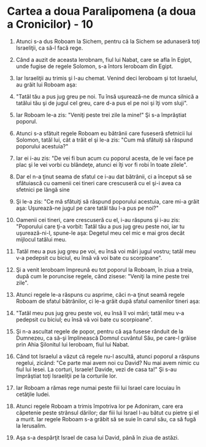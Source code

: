# Cartea a doua Paralipomena (a doua a Cronicilor) - 10

1. Atunci s-a dus Roboam la Sichem, pentru că la Sichem se adunaseră toţi Israeliţii, ca să-l facă rege. 

2. Când a auzit de aceasta Ierobnam, fiul lui Nabat, care se afla în Egipt, unde fugise de regele Solomon, s-a întors Ieroboam din Egipt. 

3. Iar Israeliţii au trimis şi l-au chemat. Venind deci Ieroboam şi tot Israelul, au grăit lui Roboam aşa: 

4. "Tatăl tău a pus jug greu pe noi. Tu însă uşurează-ne de munca silnică a tatălui tău şi de jugul cel greu, care d-a pus el pe noi şi îţi vom sluji". 

5. Iar Roboam le-a zis: "Veniţi peste trei zile la mine!" Şi s-a împrăştiat poporul. 

6. Atunci s-a sfătuit regele Roboam eu bătrânii care fuseseră sfetnicii lui Solomon, tatăl lui, cât a trăit el şi le-a zis: "Cum mă sfătuiţi să răspund poporului acestuia?" 

7. Iar ei i-au zis: "De vei fi bun acum cu poporul acesta, de le vei face pe plac şi le vei vorbi cu blândeţe, atunci ei îţi vor fi robi în toate zilele". 

8. Dar el n-a ţinut seama de sfatul ce i-au dat bătrânii, ci a început să se sfătuiască cu oamenii cei tineri care crescuseră cu el şi-i avea ca sfetnici pe lângă sine 

9. Şi le-a zis: "Ce mă sfătuiţi să răspund poporului acestuia, care mi-a grăit aşa: Uşurează-ne jugul pe care tatăl tău l-a pus pe noi?" 

10. Oamenii cei tineri, care crescuseră cu el, i-au răspuns şi i-au zis: "Poporului care ţi-a vorbit: Tatăl tău a pus jug greu peste noi, iar tu uşurează-ni-l, spune-le aşa: Degetul meu cel mic e mai gros decât mijlocul tatălui meu. 

11. Tatăl meu a pus jug greu pe voi, eu însă voi mări jugul vostru; tatăl meu v-a pedepsit cu biciul, eu însă vă voi bate cu scorpioane". 

12. Şi a venit Ieroboam împreună eu tot poporul la Roboam, în ziua a treia, după cum le poruncise regele, când zisese: "Veniţi la mine peste trei zile". 

13. Atunci regele le-a răspuns cu asprime, căci n-a ţinut seamă regele Roboam de sfatul bătrânilor, ci le-a grăit după sfatul oamenilor tineri aşa: 

14. "Tatăl meu  pus jug greu peste voi, eu însă îl voi mări; tatăl meu v-a pedepsit cu biciul; eu însă vă voi bate cu scorpioane". 

15. Şi n-a ascultat regele de popor, pentru că aşa fusese rânduit de la Dumnezeu, ca să-şi împlinească Domnul cuvântul Său, pe care-l grăise prin Ahia Şilonitul lui Ieroboam, fiul lui Nabat. 

16. Când tot Israelul a văzut că regele nu-l ascultă, atunci poporul a răspuns regelui, zicând: "Ce parte mai avem noi cu David? Nu mai avem nimic cu fiul lui Iesei. La corturi, Israele! Davide, vezi de casa ta!" Şi s-au împrăştiat toţi Israeliţii pe la corturile lor. 

17. Iar Roboam a rămas rege numai peste fiii lui Israel care locuiau în cetăţile Iudei. 

18. Atunci regele Roboam a trimis împotriva lor pe Adoniram, care era căpetenie peste strânsul dărilor; dar fiii lui Israel l-au bătut cu pietre şi el a murit. Iar regele Roboam s-a grăbit să se suie în carul său, ca să fugă la Ierusalim. 

19. Aşa s-a despărţit Israel de casa lui David, până în ziua de astăzi. 


